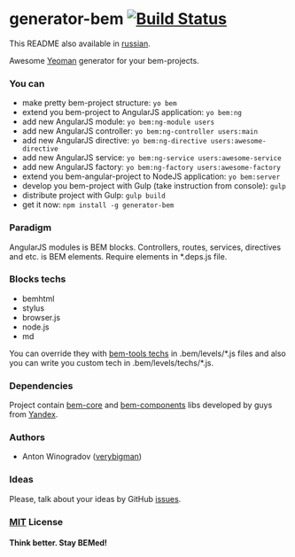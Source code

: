 # generator-bem [![Build Status](https://secure.travis-ci.org/verybigman/generator-bem.png?branch=master)](https://travis-ci.org/verybigman/generator-bem)

This README also available in [russian](https://github.com/verybigman/generator-bem/blob/master/README.ru.md).

Awesome [Yeoman](http://yeoman.io) generator for your bem-projects.

### You can

- make pretty bem-project structure: `yo bem`
- extend you bem-project to AngularJS application: `yo bem:ng`
- add new AngularJS module: `yo bem:ng-module users`
- add new AngularJS controller: `yo bem:ng-controller users:main`
- add new AngularJS directive: `yo bem:ng-directive users:awesome-directive`
- add new AngularJS service: `yo bem:ng-service users:awesome-service`
- add new AngularJS factory: `yo bem:ng-factory users:awesome-factory`
- extend you bem-angular-project to NodeJS application: `yo bem:server`
- develop you bem-project with Gulp (take instruction from console): `gulp`
- distribute project with Gulp: `gulp build`
- get it now: `npm install -g generator-bem`

### Paradigm

AngularJS modules is BEM blocks. Controllers, routes, services, directives and etc. is BEM elements. Require elements in \*.deps.js file.

### Blocks techs

- bemhtml
- stylus
- browser.js
- node.js
- md

You can override they with [bem-tools techs](https://github.com/bem/bem-tools/tree/support/0.8.x/lib/techs/v2) in
.bem/levels/\*.js files and also you can write you custom tech in .bem/levels/techs/\*.js.

### Dependencies

Project contain [bem-core](https://github.com/bem/bem-core) and [bem-components](https://github.com/bem/bem-components)
libs developed by guys from [Yandex](http://yandex.ru).

### Authors

- Anton Winogradov ([verybigman](https://github.com/verybigman))

### Ideas

Please, talk about your ideas by GitHub [issues](https://github.com/verybigman/generator-bem/issues).

### [MIT](http://en.wikipedia.org/wiki/MIT_License) License

#### Think better. Stay BEMed!
